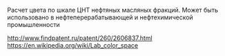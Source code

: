 
Расчет  цвета по шкале ЦНТ нефтяных масляных фракций.
Может быть использовано в нефтеперерабатывающей и нефтехимической промышленности

http://www.findpatent.ru/patent/260/2606837.html
https://en.wikipedia.org/wiki/Lab_color_space
